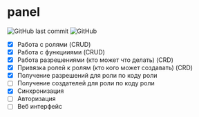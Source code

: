 # panel

![GitHub last commit](https://img.shields.io/github/last-commit/3crabs/panel?style=plastic)
![GitHub](https://img.shields.io/github/license/3crabs/panel?style=plastic)

- [x] Работа с ролями (CRUD)
- [x] Работа с функцииями (CRUD)
- [x] Работа разрешениями (кто может что делать) (CRD)
- [x] Привязка ролей к ролям (кто кого может создавать) (CRD)
- [x] Получение разрешений для роли по коду роли
- [ ] Получение создателей для роли по коду роли
- [x] Синхронизация
- [ ] Авторизация
- [ ] Веб интерфейс

